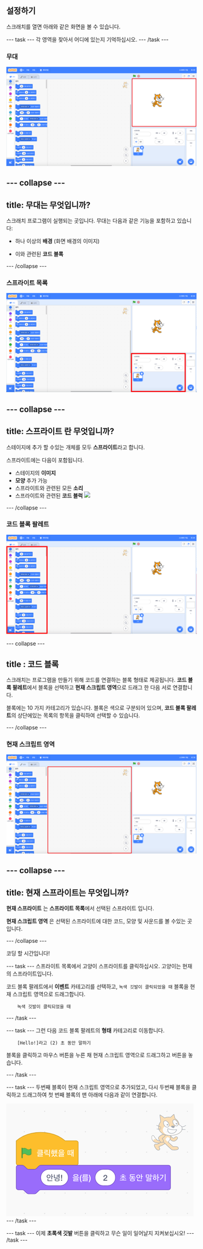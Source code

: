 ## 설정하기

스크래치를 열면 아래와 같은 화면을 볼 수 있습니다.

--- task --- 각 영역을 찾아서 어디에 있는지 기억하십시오. --- /task ---

### 무대

![스테이지가 강조 표시된 스크래치 창](images/hlStage.png)

--- collapse ---
---
title: 무대는 무엇입니까?
---

스크래치 프로그램이 실행되는 곳입니다. 무대는 다음과 같은 기능을 포함하고 있습니다:

* 하나 이상의 **배경** \(화면 배경의 이미지\)

* 이와 관련된 **코드 블록**

--- /collapse ---

### 스프라이트 목록

![스프라이트 목록이 강조 표시된 스크래치 창](images/hlSpriteList.png)

--- collapse ---
---
title: 스프라이트 란 무엇입니까?
---

스테이지에 추가 할 수있는 개체를 모두 **스프라이트**라고 합니다.

스프라이트에는 다음이 포함됩니다.

* 스테이지의 **이미지**
* **모양** 추가 가능
* 스프라이트와 관련된 모든 **소리**
* 스프라이트와 관련된 **코드 블럭** ![](images/setup2.png)

--- /collapse ---

### 코드 블록 팔레트

![블록 팔레트가 강조 표시된 스크래치 창](images/hlBlocksPalette.png)

--- collapse ---

## title : 코드 블록

스크래치는 프로그램을 만들기 위해 코드를 연결하는 블록 형태로 제공됩니다. **코드 블록 팔레트**에서 블록을 선택하고 **현재 스크립트 영역**으로 드래그 한 다음 서로 연결합니다.

블록에는 10 가지 카테고리가 있습니다. 블록은 색으로 구분되어 있으며, **코드 블록 팔레트**의 상단에있는 목록의 항목을 클릭하여 선택할 수 있습니다.

--- /collapse ---

### 현재 스크립트 영역

![현재 스크립트 영역이 강조 표시된 스크래치 창](images/hlCurrentSpritePanel.png)

--- collapse ---
---
title: 현재 스프라이트는 무엇입니까?
---

**현재 스프라이트** 는 **스프라이트 목록**에서 선택된 스프라이트 </strong> 입니다.

**현재 스크립트 영역** 은 선택된 스프라이트에 대한 코드, 모양 및 사운드를 볼 수있는 곳입니다.

--- /collapse ---

코딩 할 시간입니다!

--- task --- 스프라이트 목록에서 고양이 스프라이트를 클릭하십시오. 고양이는 현재의 스프라이트입니다.

코드 블록 팔레트에서 **이벤트** 카테고리를 선택하고, `녹색 깃발이 클릭되었을 때` 블록을 현재 스크립트 영역으로 드래그합니다.

```blocks3
    녹색 깃발이 클릭되었을 때
```

--- /task ---

--- task --- 그런 다음 코드 블록 팔레트의 **형태** 카테고리로 이동합니다.

```blocks3
    [Hello!]라고 (2) 초 동안 말하기
```

블록을 클릭하고 마우스 버튼을 누른 채 현재 스크립트 영역으로 드래그하고 버튼을 놓습니다.

--- /task ---

--- task --- 두번째 블록이 현재 스크립트 영역으로 추가되었고, 다시 두번째 블록을 클릭하고 드래그하여 첫 번째 블록의 맨 아래에 다음과 같이 연결합니다.

![](images/setup3.png) --- /task ---

--- task --- 이제 **초록색 깃발** 버튼을 클릭하고 무슨 일이 일어날지 지켜보십시오! --- /task ---